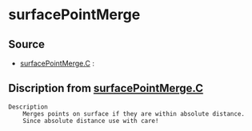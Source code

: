# surfacePointMerge

## Source

- [surfacePointMerge.C](surfacePointMerge.C) : 


## Discription from [surfacePointMerge.C](surfacePointMerge.C)

```
Description
    Merges points on surface if they are within absolute distance.
    Since absolute distance use with care!


```

